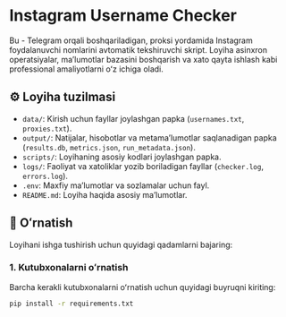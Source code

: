 # Instagram Username Checker

Bu - Telegram orqali boshqariladigan, proksi yordamida Instagram foydalanuvchi nomlarini avtomatik tekshiruvchi skript. Loyiha asinxron operatsiyalar, maʼlumotlar bazasini boshqarish va xato qayta ishlash kabi professional amaliyotlarni oʻz ichiga oladi.

## ⚙️ Loyiha tuzilmasi

- `data/`: Kirish uchun fayllar joylashgan papka (`usernames.txt`, `proxies.txt`).
- `output/`: Natijalar, hisobotlar va metamaʼlumotlar saqlanadigan papka (`results.db`, `metrics.json`, `run_metadata.json`).
- `scripts/`: Loyihaning asosiy kodlari joylashgan papka.
- `logs/`: Faoliyat va xatoliklar yozib boriladigan fayllar (`checker.log`, `errors.log`).
- `.env`: Maxfiy maʼlumotlar va sozlamalar uchun fayl.
- `README.md`: Loyiha haqida asosiy maʼlumotlar.

## 🚀 Oʻrnatish

Loyihani ishga tushirish uchun quyidagi qadamlarni bajaring:

### 1. Kutubxonalarni oʻrnatish

Barcha kerakli kutubxonalarni oʻrnatish uchun quyidagi buyruqni kiriting:
```bash
pip install -r requirements.txt
